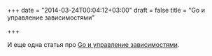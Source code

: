 +++
date = "2014-03-24T00:04:12+03:00"
draft = false
title = "Go и управление зависимостями"

+++

<p>И еще одна статья про <a href="http://zduck.com/2014/go-and-package-versioning/">Go и управление зависимостями</a>.</p>

